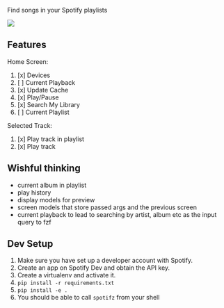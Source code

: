Find songs in your Spotify playlists

[![](/assets/search_demo.gif)](https://junkmechanic.github.io/)

Features
---
Home Screen:
  1. [x] Devices
  2. [ ] Current Playback
  3. [x] Update Cache
  4. [x] Play/Pause
  5. [x] Search My Library
  6. [ ] Current Playlist

Selected Track:
  1. [x] Play track in playlist
  3. [x] Play track

Wishful thinking
---
 - current album in playlist
 - play history
 - display models for preview
 - screen models that store passed args and the previous screen
 - current playback to lead to searching by artist, album etc as the input query to fzf

Dev Setup
---

  1. Make sure you have set up a developer account with Spotify.
  2. Create an app on Spotify Dev and obtain the API key.
  2. Create a virtualenv and activate it.
  3. `pip install -r requirements.txt`
  4. `pip install -e .`
  5. You should be able to call `spotifz` from your shell